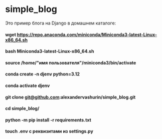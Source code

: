 # simple_blog
Это пример блога на Django
в домашнем каталоге:

#### wget https://repo.anaconda.com/miniconda/Miniconda3-latest-Linux-x86_64.sh
#### bash Miniconda3-latest-Linux-x86_64.sh
#### source /home/"имя пользователя"/miniconda3/bin/activate
#### conda create -n djenv python=3.12
#### conda activate djenv

#### git clone git@github.com:alexandervashurin/simple_blog.git
#### cd simple_blog/
#### python -m pip install -r requirements.txt
#### touch .env с реквизитами из settings.py

